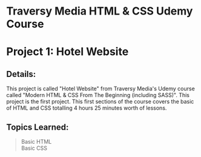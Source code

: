 # Traversy Media HTML & CSS Udemy Course
# Project 1: Hotel Website 
## Details:
This project is called "Hotel Website" from Traversy Media's Udemy course called "Modern HTML &amp; CSS From The Beginning (including SASS)".  This project is the first project.  This first sections of the course covers the basic of HTML and CSS totalling 4 hours 25 minutes worth of lessons.

## Topics Learned:
> Basic HTML <br>
> Basic CSS


